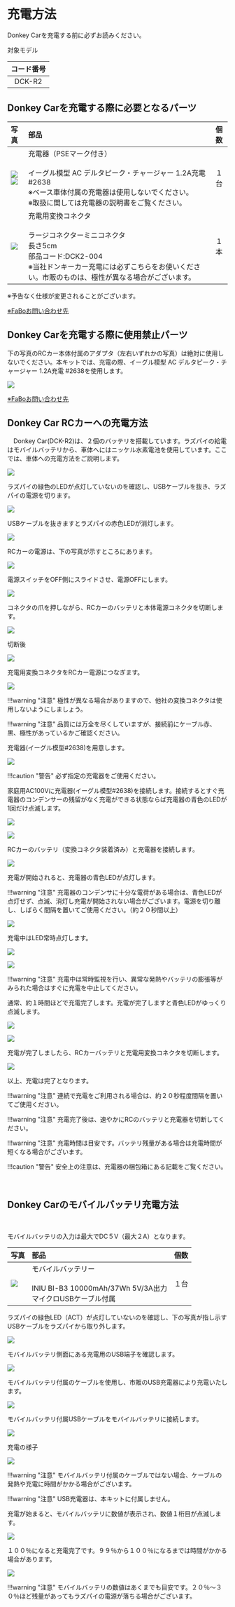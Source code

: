 # 充電方法

Donkey Carを充電する前に必ずお読みください。

対象モデル

|コード番号|
|:--:|
|DCK-R2|

## Donkey Carを充電する際に必要となるパーツ

|写真|部品|個数|
|:--|:--|:--:|
|![](./img/BOM/DCK2_AC.jpg)<br>![](./img/BOM/DCK2_AC_2.jpg)|充電器（PSEマーク付き）<br><br>イーグル模型 AC デルタピーク・チャージャー 1.2A充電 #2638<br>※ベース車体付属の充電器は使用しないでください。<br>※取扱に関しては充電器の説明書をご覧ください。|１台|
|![](./img/BOM/DCK2_HENKAN.jpg)|充電用変換コネクタ<br><br>ラージコネクターミニコネクタ　<br>長さ5cm<br>部品コード:DCK2-004<br>※当社ドンキーカー充電には必ずこちらをお使いください。市販のものは、極性が異なる場合がございます。|１本|

※予告なく仕様が変更されることがございます。

[※FaBoお問い合わせ先](https://www.fabo.io/contact/ )

## Donkey Carを充電する際に使用禁止パーツ

下の写真のRCカー本体付属のアダプタ（左右いずれかの写真）は絶対に使用しないでください。本キットでは、充電の際、イーグル模型 AC デルタピーク・チャージャー 1.2A充電 #2638を使用します。

![](./img/DKMC-017.JPG)

[※FaBoお問い合わせ先](https://www.fabo.io/contact/ )

## Donkey Car RCカーへの充電方法

　Donkey Car(DCK-R2)は、２個のバッテリを搭載しています。ラズパイの給電はモバイルバッテリから、車体へにはニッケル水素電池を使用しています。ここでは、車体への充電方法をご説明します。


![](./img/DKMC-000.JPG)

ラズパイの緑色のLEDが点灯していないのを確認し、USBケーブルを抜き、ラズパイの電源を切ります。

![](./img/DKMC-002.JPG)

USBケーブルを抜きますとラズパイの赤色LEDが消灯します。

![](./img/DKMC-003.JPG)

RCカーの電源は、下の写真が示すところにあります。

![](./img/DKMC-004.JPG)

電源スイッチをOFF側にスライドさせ、電源OFFにします。

![](./img/DKMC-006.JPG)

コネクタの爪を押しながら、RCカーのバッテリと本体電源コネクタを切断します。

![](./img/DKMC-007.JPG)

切断後

![](./img/DKMC-005.JPG)

充電用変換コネクタをRCカー電源につなぎます。

![](./img/DKMC-009.JPG)

!!!warning "注意"
	極性が異なる場合がありますので、他社の変換コネクタは使用しないようにしましょう。

!!!warning "注意"
	品質には万全を尽くしていますが、接続前にケーブル赤、黒、極性があっているかご確認ください。

充電器(イーグル模型#2638)を用意します。

![](./img/DKMC-010.JPG)

!!!caution "警告"
	必ず指定の充電器をご使用ください。

家庭用AC100Vに充電器(イーグル模型#2638)を接続します。接続するとすぐ充電器のコンデンサーの残留がなく充電ができる状態ならば充電器の青色のLEDが1回だけ点滅します。

![](./img/DKMC-011.JPG)

![](./img/gif/ac-con.gif)

RCカーのバッテリ（変換コネクタ装着済み）と充電器を接続します。

![](./img/DKMC-012.JPG)

充電が開始されると、充電器の青色LEDが点灯します。

!!!warning "注意"
	充電器のコンデンサに十分な電荷がある場合は、青色LEDが点灯せず、点滅、消灯し充電が開始されない場合がございます。電源を切り離し、しばらく間隔を置いてご使用ください。（約２０秒間以上）

![](./img/DKMC-013.JPG)

充電中はLED常時点灯します。

![](./img/DKMC-015.JPG)

![](./img/gif/ac-donkeycharge.gif)


!!!warning "注意"
	充電中は常時監視を行い、異常な発熱やバッテリの膨張等がみられた場合はすぐに充電を中止してください。

通常、約１時間ほどで充電完了します。充電が完了しますと青色LEDがゆっくり点滅します。

![](./img/DKMC-016.JPG)

![](./img/gif/dk-ch-fin.gif)


充電が完了しましたら、RCカーバッテリと充電用変換コネクタを切断します。

![](./img/DKMC-025.JPG)

以上、充電は完了となります。

!!!warning "注意"
	連続で充電をご利用される場合は、約２０秒程度間隔を置いてご使用ください。

!!!warning "注意"
	充電完了後は、速やかにRCのバッテリと充電器を切断してください。

!!!warning "注意"
	充電時間は目安です。バッテリ残量がある場合は充電時間が短くなる場合がございます。

!!!caution "警告"
	安全上の注意は、充電器の梱包箱にある記載をご覧ください。

<br>

## Donkey Carのモバイルバッテリ充電方法

<br>

モバイルバッテリの入力は最大でDC５V（最大２A）となります。

|写真|部品|個数|
|:--|:--|:--:|
|![](./img/BOM/DCK2_BAT.jpg)|モバイルバッテリー<br><br>INIU BI-B3 10000mAh/37Wh 5V/3A出力<br>マイクロUSBケーブル付属|１台|


ラズパイの緑色LED（ACT）が点灯していないのを確認し、下の写真が指し示すUSBケーブルをラズパイから取り外します。

![](./img/DKMC-018.JPG)


モバイルバッテリ側面にある充電用のUSB端子を確認します。

![](./img/DKMC-019.JPG)

モバイルバッテリ付属のケーブルを使用し、市販のUSB充電器により充電いたします。

![](./img/DKMC-023.JPG)

モバイルバッテリ付属USBケーブルをモバイルバッテリに接続します。

![](./img/DKMC-022.JPG)

充電の様子

![](./img/DKMC-020.JPG)

!!!warning "注意"
	モバイルバッテリ付属のケーブルではない場合、ケーブルの発熱や充電に時間がかかる場合がございます。

!!!warning "注意"
		USB充電器は、本キットに付属しません。

充電が始まると、モバイルバッテリに数値が表示され、数値１桁目が点滅します。

![](./img/DKMC-021.JPG)

１００％になると充電完了です。９９％から１００％になるまでは時間がかかる場合があります。

![](./img/DKMC-024.JPG)

!!!warning "注意"
	モバイルバッテリの数値はあくまでも目安です。２０％〜３０％ほど残量があってもラズパイの電源が落ちる場合がございます。
